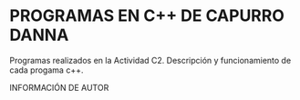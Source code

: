 # PROGRAMAS EN C++ DE CAPURRO DANNA
Programas realizados en la Actividad C2. Descripción y funcionamiento de cada progama c++.

INFORMACIÓN DE AUTOR
